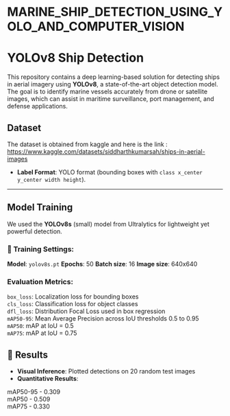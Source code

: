 # MARINE_SHIP_DETECTION_USING_YOLO_AND_COMPUTER_VISION

# YOLOv8 Ship Detection 

This repository contains a deep learning-based solution for detecting ships in aerial imagery using **YOLOv8**, a state-of-the-art object detection model. The goal is to identify marine vessels accurately from drone or satellite images, which can assist in maritime surveillance, port management, and defense applications.


##  Dataset

The dataset is obtained from kaggle and here is the link : https://www.kaggle.com/datasets/siddharthkumarsah/ships-in-aerial-images

- **Label Format**: YOLO format (bounding boxes with `class x_center y_center width height`).

---

##  Model Training

We used the **YOLOv8s** (small) model from Ultralytics for lightweight yet powerful detection.

### 🔧 Training Settings:
**Model**: `yolov8s.pt`
**Epochs**: 50
**Batch size**: 16
**Image size**: 640x640

###  Evaluation Metrics:
`box_loss`: Localization loss for bounding boxes  
`cls_loss`: Classification loss for object classes  
`dfl_loss`: Distribution Focal Loss used in box regression  
`mAP50-95`: Mean Average Precision across IoU thresholds 0.5 to 0.95  
`mAP50`: mAP at IoU = 0.5  
`mAP75`: mAP at IoU = 0.75  



## 🧪 Results

- **Visual Inference**: Plotted detections on 20 random test images  
- **Quantitative Results**:

 mAP50-95 - 0.309  
 mAP50    - 0.509  
 mAP75    - 0.330  



